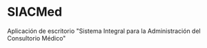 # SIACMed
Aplicación de escritorio "Sistema Integral para la Administración del Consultorio Médico"
